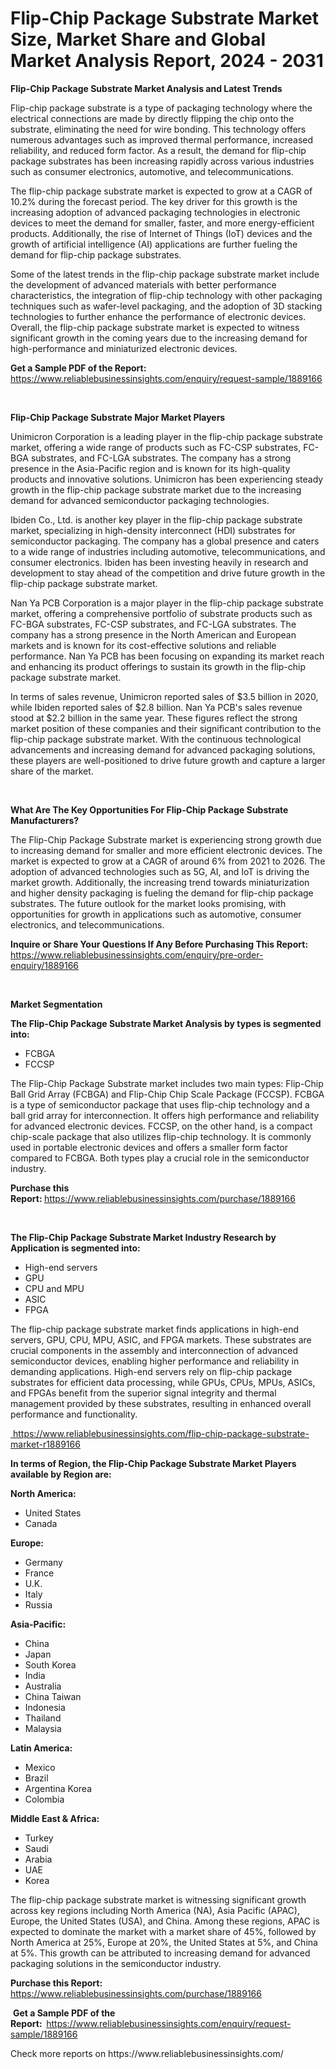 <p><h1>Flip-Chip Package Substrate Market Size, Market Share and Global Market Analysis Report, 2024 - 2031</h1></p><p><strong>Flip-Chip Package Substrate Market Analysis and Latest Trends</strong></p>
<p><p>Flip-chip package substrate is a type of packaging technology where the electrical connections are made by directly flipping the chip onto the substrate, eliminating the need for wire bonding. This technology offers numerous advantages such as improved thermal performance, increased reliability, and reduced form factor. As a result, the demand for flip-chip package substrates has been increasing rapidly across various industries such as consumer electronics, automotive, and telecommunications.</p><p>The flip-chip package substrate market is expected to grow at a CAGR of 10.2% during the forecast period. The key driver for this growth is the increasing adoption of advanced packaging technologies in electronic devices to meet the demand for smaller, faster, and more energy-efficient products. Additionally, the rise of Internet of Things (IoT) devices and the growth of artificial intelligence (AI) applications are further fueling the demand for flip-chip package substrates.</p><p>Some of the latest trends in the flip-chip package substrate market include the development of advanced materials with better performance characteristics, the integration of flip-chip technology with other packaging techniques such as wafer-level packaging, and the adoption of 3D stacking technologies to further enhance the performance of electronic devices. Overall, the flip-chip package substrate market is expected to witness significant growth in the coming years due to the increasing demand for high-performance and miniaturized electronic devices.</p></p>
<p><strong>Get a Sample PDF of the Report:&nbsp;</strong> <a href="https://www.reliablebusinessinsights.com/enquiry/request-sample/1889166">https://www.reliablebusinessinsights.com/enquiry/request-sample/1889166</a></p>
<p>&nbsp;</p>
<p><strong>Flip-Chip Package Substrate Major Market Players</strong></p>
<p><p>Unimicron Corporation is a leading player in the flip-chip package substrate market, offering a wide range of products such as FC-CSP substrates, FC-BGA substrates, and FC-LGA substrates. The company has a strong presence in the Asia-Pacific region and is known for its high-quality products and innovative solutions. Unimicron has been experiencing steady growth in the flip-chip package substrate market due to the increasing demand for advanced semiconductor packaging technologies.</p><p>Ibiden Co., Ltd. is another key player in the flip-chip package substrate market, specializing in high-density interconnect (HDI) substrates for semiconductor packaging. The company has a global presence and caters to a wide range of industries including automotive, telecommunications, and consumer electronics. Ibiden has been investing heavily in research and development to stay ahead of the competition and drive future growth in the flip-chip package substrate market.</p><p>Nan Ya PCB Corporation is a major player in the flip-chip package substrate market, offering a comprehensive portfolio of substrate products such as FC-BGA substrates, FC-CSP substrates, and FC-LGA substrates. The company has a strong presence in the North American and European markets and is known for its cost-effective solutions and reliable performance. Nan Ya PCB has been focusing on expanding its market reach and enhancing its product offerings to sustain its growth in the flip-chip package substrate market.</p><p>In terms of sales revenue, Unimicron reported sales of $3.5 billion in 2020, while Ibiden reported sales of $2.8 billion. Nan Ya PCB's sales revenue stood at $2.2 billion in the same year. These figures reflect the strong market position of these companies and their significant contribution to the flip-chip package substrate market. With the continuous technological advancements and increasing demand for advanced packaging solutions, these players are well-positioned to drive future growth and capture a larger share of the market.</p></p>
<p>&nbsp;</p>
<p><strong>What Are The Key Opportunities For Flip-Chip Package Substrate Manufacturers?</strong></p>
<p><p>The Flip-Chip Package Substrate market is experiencing strong growth due to increasing demand for smaller and more efficient electronic devices. The market is expected to grow at a CAGR of around 6% from 2021 to 2026. The adoption of advanced technologies such as 5G, AI, and IoT is driving the market growth. Additionally, the increasing trend towards miniaturization and higher density packaging is fueling the demand for flip-chip package substrates. The future outlook for the market looks promising, with opportunities for growth in applications such as automotive, consumer electronics, and telecommunications.</p></p>
<p><strong>Inquire or Share Your Questions If Any Before Purchasing This Report:</strong> <a href="https://www.reliablebusinessinsights.com/enquiry/pre-order-enquiry/1889166">https://www.reliablebusinessinsights.com/enquiry/pre-order-enquiry/1889166</a></p>
<p>&nbsp;</p>
<p><strong>Market Segmentation</strong></p>
<p><strong>The Flip-Chip Package Substrate Market Analysis by types is segmented into:</strong></p>
<p><ul><li>FCBGA</li><li>FCCSP</li></ul></p>
<p><p>The Flip-Chip Package Substrate market includes two main types: Flip-Chip Ball Grid Array (FCBGA) and Flip-Chip Chip Scale Package (FCCSP). FCBGA is a type of semiconductor package that uses flip-chip technology and a ball grid array for interconnection. It offers high performance and reliability for advanced electronic devices. FCCSP, on the other hand, is a compact chip-scale package that also utilizes flip-chip technology. It is commonly used in portable electronic devices and offers a smaller form factor compared to FCBGA. Both types play a crucial role in the semiconductor industry.</p></p>
<p><strong>Purchase this Report:&nbsp;</strong><a href="https://www.reliablebusinessinsights.com/purchase/1889166">https://www.reliablebusinessinsights.com/purchase/1889166</a></p>
<p>&nbsp;</p>
<p><strong>The Flip-Chip Package Substrate Market Industry Research by Application is segmented into:</strong></p>
<p><ul><li>High-end servers</li><li>GPU</li><li>CPU and MPU</li><li>ASIC</li><li>FPGA</li></ul></p>
<p><p>The flip-chip package substrate market finds applications in high-end servers, GPU, CPU, MPU, ASIC, and FPGA markets. These substrates are crucial components in the assembly and interconnection of advanced semiconductor devices, enabling higher performance and reliability in demanding applications. High-end servers rely on flip-chip package substrates for efficient data processing, while GPUs, CPUs, MPUs, ASICs, and FPGAs benefit from the superior signal integrity and thermal management provided by these substrates, resulting in enhanced overall performance and functionality.</p></p>
<p><a href="https://www.reliablebusinessinsights.com/flip-chip-package-substrate-market-r1889166">&nbsp;https://www.reliablebusinessinsights.com/flip-chip-package-substrate-market-r1889166</a></p>
<p><strong>In terms of Region, the Flip-Chip Package Substrate Market Players available by Region are:</strong></p>
<p>
    <p> <strong> North America: </strong>
        <ul>
            <li>United States</li>
            <li>Canada</li>
        </ul>
        </p> 
    <p> <strong> Europe: </strong>
        <ul>
            <li>Germany</li>
            <li>France</li>
            <li>U.K.</li>
            <li>Italy</li>
            <li>Russia</li>
        </ul>
        </p> 
    <p> <strong> Asia-Pacific: </strong>
        <ul>
            <li>China</li>
            <li>Japan</li>
            <li>South Korea</li>
            <li>India</li>
            <li>Australia</li>
            <li>China Taiwan</li>
            <li>Indonesia</li>
            <li>Thailand</li>
            <li>Malaysia</li>
        </ul>
        </p> 
    <p> <strong> Latin America: </strong>
        <ul>
            <li>Mexico</li>
            <li>Brazil</li>
            <li>Argentina Korea</li>
            <li>Colombia</li>
        </ul>
        </p> 
    <p> <strong> Middle East & Africa: </strong>
        <ul>
            <li>Turkey</li>
            <li>Saudi</li>
            <li>Arabia</li>
            <li>UAE</li>
            <li>Korea</li>
        </ul>
    </p>
    </p>
<p><p>The flip-chip package substrate market is witnessing significant growth across key regions including North America (NA), Asia Pacific (APAC), Europe, the United States (USA), and China. Among these regions, APAC is expected to dominate the market with a market share of 45%, followed by North America at 25%, Europe at 20%, the United States at 5%, and China at 5%. This growth can be attributed to increasing demand for advanced packaging solutions in the semiconductor industry.</p></p>
<p><strong>Purchase this Report: </strong><a href="https://www.reliablebusinessinsights.com/purchase/1889166">https://www.reliablebusinessinsights.com/purchase/1889166</a></p>
<p>&nbsp;<strong>Get a Sample PDF of the Report:&nbsp;&nbsp;</strong><a href="https://www.reliablebusinessinsights.com/enquiry/request-sample/1889166">https://www.reliablebusinessinsights.com/enquiry/request-sample/1889166</a></p>
<p><strong></strong></p>
<p>Check more reports on https://www.reliablebusinessinsights.com/</p>